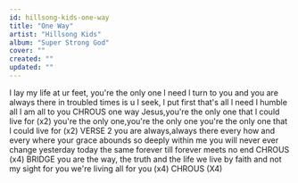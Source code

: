 ```yaml
---
id: hillsong-kids-one-way
title: "One Way"
artist: "Hillsong Kids"
album: "Super Strong God"
cover: ""
created: ""
updated: ""
---
```


I lay my life at ur feet, you're the only one l need
l turn to you and you are always there
in troubled times is u l seek, l put first that's all l need
l humble all l am all to you
CHROUS
one way Jesus,you're the only one that l could live for (x2)
you're the only one,you're the only one
you're the only one that l could live for (x2)
VERSE 2
you are always,always there
every how and every where
your grace abounds so deeply within me
you will never ever change
yesterday today the same
forever till forever meets no end
       CHROUS (x4)
        BRIDGE
you are the way, the truth and the life
we live by faith and not my sight for you
we're living all for you (x4)
CHROUS (X4)